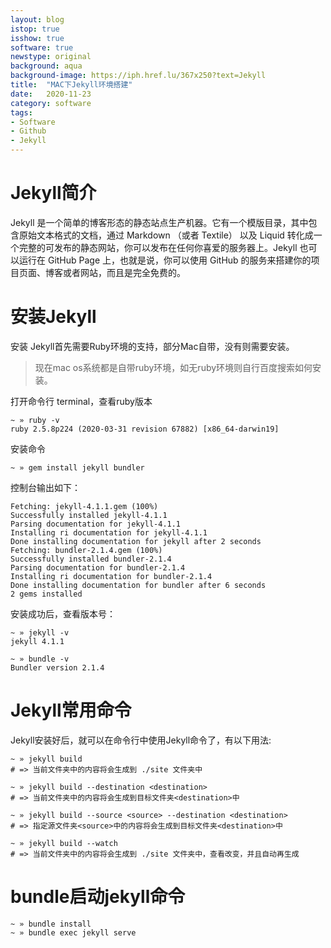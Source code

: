 ```yaml
---
layout: blog
istop: true
isshow: true
software: true
newstype: original
background: aqua
background-image: https://iph.href.lu/367x250?text=Jekyll
title:  "MAC下Jekyll环境搭建"
date:   2020-11-23
category: software
tags:
- Software
- Github
- Jekyll
---
```

# Jekyll简介
Jekyll 是一个简单的博客形态的静态站点生产机器。它有一个模版目录，其中包含原始文本格式的文档，通过 Markdown （或者 Textile） 以及 Liquid 转化成一个完整的可发布的静态网站，你可以发布在任何你喜爱的服务器上。Jekyll 也可以运行在 GitHub Page 上，也就是说，你可以使用 GitHub 的服务来搭建你的项目页面、博客或者网站，而且是完全免费的。  

# 安装Jekyll
安装 Jekyll首先需要Ruby环境的支持，部分Mac自带，没有则需要安装。  
> 现在mac os系统都是自带ruby环境，如无ruby环境则自行百度搜索如何安装。  

打开命令行 terminal，查看ruby版本  
```
~ » ruby -v  
ruby 2.5.8p224 (2020-03-31 revision 67882) [x86_64-darwin19]   
```
安装命令  
```
~ » gem install jekyll bundler  
```
控制台输出如下：  
```
Fetching: jekyll-4.1.1.gem (100%)  
Successfully installed jekyll-4.1.1  
Parsing documentation for jekyll-4.1.1  
Installing ri documentation for jekyll-4.1.1  
Done installing documentation for jekyll after 2 seconds  
Fetching: bundler-2.1.4.gem (100%)  
Successfully installed bundler-2.1.4  
Parsing documentation for bundler-2.1.4  
Installing ri documentation for bundler-2.1.4  
Done installing documentation for bundler after 6 seconds  
2 gems installed  
```
安装成功后，查看版本号：  
```
~ » jekyll -v  
jekyll 4.1.1  
```
```
~ » bundle -v  
Bundler version 2.1.4  
```

# Jekyll常用命令  
Jekyll安装好后，就可以在命令行中使用Jekyll命令了，有以下用法:  
```
~ » jekyll build  
# => 当前文件夹中的内容将会生成到 ./site 文件夹中  
```
```
~ » jekyll build --destination <destination>  
# => 当前文件夹中的内容将会生成到目标文件夹<destination>中  
```
```
~ » jekyll build --source <source> --destination <destination>  
# => 指定源文件夹<source>中的内容将会生成到目标文件夹<destination>中  
```
```
~ » jekyll build --watch  
# => 当前文件夹中的内容将会生成到 ./site 文件夹中，查看改变，并且自动再生成  
```

# bundle启动jekyll命令  
```
~ » bundle install  
~ » bundle exec jekyll serve  
```